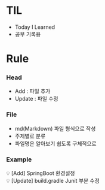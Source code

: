 # TIL

- Today I Learned
- 공부 기록용

# Rule

### Head

- Add : 파일 추가
- Update : 파일 수정

### File

- md(Markdown) 파일 형식으로 작성
- 주제별로 분류
- 파일명은 알아보기 쉽도록 구체적으로

### Example

<aside>
💡 [Add] SpringBoot 환경설정

</aside>

<aside>
💡 [Update] build.gradle Junit 부분 수정

</aside>
